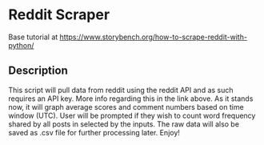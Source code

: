 # Reddit Scraper
Base tutorial at <https://www.storybench.org/how-to-scrape-reddit-with-python/>

## Description
This script will pull data from reddit using the reddit API and as such requires an API key. More info regarding this in the link above.
As it stands now, it will graph average scores and comment numbers based on time window (UTC).
User will be prompted if they wish to count word frequency shared by all posts in selected by the inputs.
The raw data will also be saved as .csv file for further processing later.
Enjoy!
